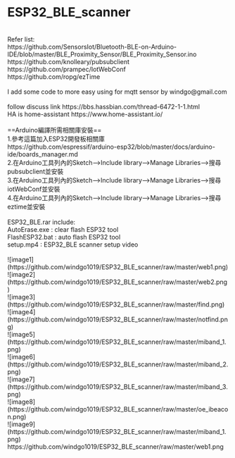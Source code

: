 # ESP32_BLE_scanner
</br>
Refer list:</br>
 https://github.com/SensorsIot/Bluetooth-BLE-on-Arduino-IDE/blob/master/BLE_Proximity_Sensor/BLE_Proximity_Sensor.ino</br>
 https://github.com/knolleary/pubsubclient</br>
 https://github.com/prampec/IotWebConf</br>
 https://github.com/ropg/ezTime</br>
  </br>
 I add some code to more easy using for mqtt sensor by windgo@gmail.com</br>
 </br>
 follow discuss link https://bbs.hassbian.com/thread-6472-1-1.html</br>
 HA is home-assistant https://www.home-assistant.io/</br>
</br>
==Arduino編譯所需相關庫安裝==</br>
1.參考這篇加入ESP32開發板相關庫</br>
https://github.com/espressif/arduino-esp32/blob/master/docs/arduino-ide/boards_manager.md</br>
2.在Arduino工具列內的Sketch-->Include library-->Manage Libraries-->搜尋pubsubclient並安裝</br>
3.在Arduino工具列內的Sketch-->Include library-->Manage Libraries-->搜尋iotWebConf並安裝</br>
4.在Arduino工具列內的Sketch-->Include library-->Manage Libraries-->搜尋eztime並安裝</br>
</br>
ESP32_BLE.rar include:</br>
AutoErase.exe : clear flash ESP32 tool</br>
FlashESP32.bat : auto flash ESP32 tool</br>
setup.mp4 : ESP32_BLE scanner setup video</br>
</br>
![image1](https://github.com/windgo1019/ESP32_BLE_scanner/raw/master/web1.png)</br>
![image2](https://github.com/windgo1019/ESP32_BLE_scanner/raw/master/web2.png)</br>
![image3](https://github.com/windgo1019/ESP32_BLE_scanner/raw/master/find.png)</br>
![image4](https://github.com/windgo1019/ESP32_BLE_scanner/raw/master/notfind.png)</br>
![image5](https://github.com/windgo1019/ESP32_BLE_scanner/raw/master/miband_1.png)</br>
![image6](https://github.com/windgo1019/ESP32_BLE_scanner/raw/master/miband_2.png)</br>
![image7](https://github.com/windgo1019/ESP32_BLE_scanner/raw/master/miband_3.png)</br>
![image8](https://github.com/windgo1019/ESP32_BLE_scanner/raw/master/oe_ibeacon.png)</br>
![image9](https://github.com/windgo1019/ESP32_BLE_scanner/raw/master/miband_1.png)</br>
https://github.com/windgo1019/ESP32_BLE_scanner/raw/master/web1.png
